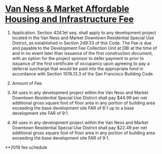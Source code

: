 # [Van Ness & Market Affordable Housing and Infrastructure Fee](http://library.amlegal.com/nxt/gateway.dll/California/planning/article4developmentimpactfeesandprojectr?f=templates$fn=default.htm$3.0$vid=amlegal:sanfrancisco_ca$anc=JD_424)

1. Application. Section 424.1et seq. shall apply to any development project located in the Van Ness and Market Downtown Residential Special Use District, as established in Section 249.33 of this Code. The Fee is due and payable to the Development Fee Collection Unit at DBI at the time of and in no event later than issuance of the first construction document, with an option for the project sponsor to defer payment to prior to issuance of the first certificate of occupancy upon agreeing to pay a deferral surcharge that would be paid into the appropriate fund in accordance with Section 107A.13.3 of the San Francisco Building Code.

2. Amount of Fee.

  1. All uses in any development project within the Van Ness and Market Downtown Residential Special Use District shall pay $44.99 per net additional gross square foot of floor area in any portion of building area exceeding the base development site FAR of 6:1 up to a base development site FAR of 9:1.

  2. All uses in any development project within the Van Ness and Market Downtown Residential Special Use District shall pay $22.49 per net additional gross square foot of floor area in any portion of building area exceeding the base development site FAR of 9:1.

**2019 fee schedule
